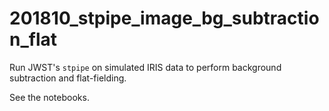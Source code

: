 # 201810_stpipe_image_bg_subtraction_flat

Run JWST's `stpipe` on simulated IRIS data to perform background subtraction and flat-fielding.

See the notebooks.